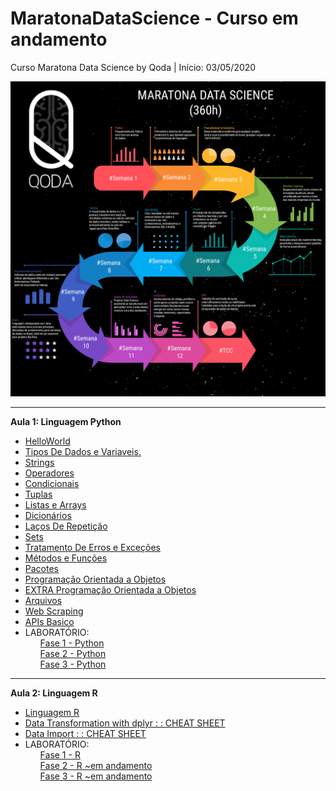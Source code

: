 # MaratonaDataScience - Curso em andamento
Curso Maratona Data Science by Qoda | Início: 03/05/2020
<p align="center">
  <img src="https://raw.githubusercontent.com/nicolegold/MaratonaDataScience/master/MaratonaDataScienceQODA.png" >
</p>


---
**Aula 1: Linguagem Python**
* [HelloWorld](https://github.com/nicolegold/MaratonaDataScience/blob/master/helloworld.ipynb)
* [Tipos De Dados e Variaveis.](https://github.com/nicolegold/MaratonaDataScience/blob/master/TiposdeDadoseVariaveis.ipynb)
* [Strings](https://github.com/nicolegold/MaratonaDataScience/blob/master/Strings.ipynb)
* [Operadores](https://github.com/nicolegold/MaratonaDataScience/blob/master/Operadores.ipynb)
* [Condicionais](https://github.com/nicolegold/MaratonaDataScience/blob/master/Condicionais.ipynb)
* [Tuplas](https://github.com/nicolegold/MaratonaDataScience/blob/master/Tuplas.ipynb)
* [Listas e Arrays](https://github.com/nicolegold/MaratonaDataScience/blob/master/ListasEArrays.ipynb)
* [Dicionários](https://github.com/nicolegold/MaratonaDataScience/blob/master/Dicion%C3%A1rios.ipynb)
* [Laços De Repetição](https://github.com/nicolegold/MaratonaDataScience/blob/master/La%C3%A7osDeRepeti%C3%A7%C3%A3o.ipynb)
* [Sets](https://github.com/nicolegold/MaratonaDataScience/blob/master/Sets.ipynb)
* [Tratamento De Erros e Exceções](https://github.com/nicolegold/MaratonaDataScience/blob/master/TratamentoDeErrosEExce%C3%A7%C3%B5es.ipynb)
* [Métodos e Funções](https://github.com/nicolegold/MaratonaDataScience/blob/master/M%C3%A9todoseFun%C3%A7%C3%B5es.ipynb)
* [Pacotes](https://github.com/nicolegold/MaratonaDataScience/blob/master/Pacotes.ipynb)
* [Programação Orientada a Objetos](https://github.com/nicolegold/MaratonaDataScience/blob/master/POO.ipynb)
* [EXTRA Programação Orientada a Objetos](https://github.com/nicolegold/MaratonaDataScience/blob/master/POOextras.ipynb)
* [Arquivos](https://github.com/nicolegold/MaratonaDataScience/blob/master/Arquivos.ipynb)
* [Web Scraping](https://github.com/nicolegold/MaratonaDataScience/blob/master/WebScraping.ipynb)
* [APIs Basico](https://github.com/nicolegold/MaratonaDataScience/blob/master/APIsBasico.ipynb)
* LABORATÓRIO:<ol>[Fase 1 - Python](https://github.com/nicolegold/MaratonaDataScience/blob/master/Fase1.ipynb)</ol><ol>[Fase 2 - Python](https://github.com/nicolegold/MaratonaDataScience/blob/master/Fase2.ipynb)</ol><ol>[Fase 3 - Python](https://github.com/nicolegold/MaratonaDataScience/blob/master/Fase3.ipynb)</ol>


---
**Aula 2: Linguagem R** 
* [Linguagem R](https://github.com/nicolegold/MaratonaDataScience/blob/master/R_7tKvo74.ipynb)
* [Data Transformation with dplyr : : CHEAT SHEET](https://github.com/nicolegold/MaratonaDataScience/blob/master/data-transformation.pdf)
* [Data Import : : CHEAT SHEET](https://github.com/nicolegold/MaratonaDataScience/blob/master/data-import.pdf)
* LABORATÓRIO:<ol>[Fase 1 - R](https://github.com/nicolegold/MaratonaDataScience/blob/master/Fase1R.ipynb)</ol><ol>[Fase 2 - R ~em andamento]()</ol><ol>[Fase 3 - R ~em andamento]()</ol>
 
